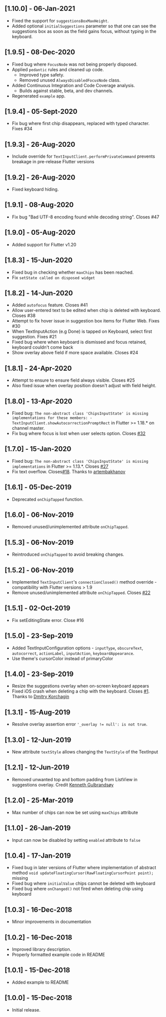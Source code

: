 ## [1.10.0] - 06-Jan-2021

 - Fixed the support for `suggestionsBoxMaxHeight`.
 - Added optional `initialSuggestions` parameter so that one can see the suggestions box as soon as the field gains focus, without typing in the keyboard.

## [1.9.5] - 08-Dec-2020

- Fixed bug where `FocusNode` was not being properly disposed.
- Applied `pedantic` rules and cleaned up code.
  - Improved type safety.
  - Removed unused `AlwaysDisabledFocusNode` class.
- Added Continuous Integration and Code Coverage analysis.
  - Builds against stable, beta, and dev channels.
- Regenerated `example` app.

## [1.9.4] - 05-Sept-2020
* Fix bug where first chip disappears, replaced with typed character. Fixes #34

## [1.9.3] - 26-Aug-2020
* Include override for `TextInputClient.performPrivateCommand` prevents breakage in pre-release Flutter versions

## [1.9.2] - 26-Aug-2020
* Fixed keyboard hiding.

## [1.9.1] - 08-Aug-2020
* Fix bug "Bad UTF-8 encoding found while decoding string". Closes #47

## [1.9.0] - 05-Aug-2020
* Added support for Flutter v1.20

## [1.8.3] - 15-Jun-2020
* Fixed bug in checking whether `maxChips` has been reached.
* Fix `setState called on disposed widget`

## [1.8.2] - 14-Jun-2020
* Added `autofocus` feature. Closes #41
* Allow user-entered text to be edited when chip is deleted with keyboard. Closes #38
* Attempt to fix hover issue in suggestion box items for Flutter Web. Fixes #30
* When TextInputAction (e.g Done) is tapped on Keyboard, select first suggestion. Fixes #21
* Fixed bug where when keyboard is dismissed and focus retained, keyboard couldn't come back
* Show overlay above field if more space available. Closes #24

## [1.8.1] - 24-Apr-2020
* Attempt to ensure to ensure field always visible. Closes #25
* Also fixed issue when overlay position doesn't adjust with field height.

## [1.8.0] - 13-Apr-2020
* Fixed bug: `The non-abstract class 'ChipsInputState' is missing implementations for these members: - TextInputClient.showAutocorrectionPromptRect` in Flutter >= 1.18.* on channel master.
* Fix bug where focus is lost when user selects option. Closes [#32](https://github.com/danvick/flutter_chips_input/issues/32)
 
## [1.7.0] - 15-Jan-2020
* Fixed bug: `The non-abstract class 'ChipsInputState' is missing implementations` in Flutter >= 1.13.*. Closes [#27](https://github.com/danvick/flutter_chips_input/issues/27)
* Fix text overflow. Closes[#18](https://github.com/danvick/flutter_chips_input/issues/18). Thanks to [artembakhanov](https://github.com/artembakhanov)

## [1.6.1] - 05-Dec-2019
* Deprecated `onChipTapped` function.

## [1.6.0] - 06-Nov-2019
* Removed unused/unimplemented attribute `onChipTapped`.

## [1.5.3] - 06-Nov-2019
* Reintroduced `onChipTapped` to avoid breaking changes.

## [1.5.2] - 06-Nov-2019
* Implemented `TextInputClient`'s `connectionClosed()` method override - compatibility with Flutter versions > 1.9 
* Remove unused/unimplemented attribute `onChipTapped`. Closes [#22](https://github.com/danvick/flutter_chips_input/issues/22)

## [1.5.1] - 02-Oct-2019
* Fix setEditingState error. Close #16

## [1.5.0] - 23-Sep-2019
* Added TextInputConfiguration options - `inputType`, `obscureText`, `autocorrect`, `actionLabel`, `inputAction`, `keyboardAppearance`.
* Use theme's cursorColor instead of primaryColor

## [1.4.0] - 23-Sep-2019
* Resize the suggestions overlay when on-screen keyboard appears
* Fixed iOS crash when deleting a chip with the keyboard. Closes [#1](https://github.com/danvick/flutter_chips_input/issues/1). Thanks to [Dmitry Korchagin](https://github.com/dgsc-fav)

## [1.3.1] - 15-Aug-2019
* Resolve overlay assertion error `'_overlay != null': is not true`.

## [1.3.0] - 12-Jun-2019
* New attribute `textStyle` allows changing the `TextStyle` of the TextInput

## [1.2.1] - 12-Jun-2019
* Removed unwanted top and bottom padding from ListView in suggestions overlay. Credit [Kenneth Gulbrandsøy](https://github.com/kengu)

## [1.2.0] - 25-Mar-2019
* Max number of chips can now be set using `maxChips` attribute

## [1.1.0] - 26-Jan-2019
* Input can now be disabled by setting `enabled` attribute to `false`

## [1.0.4] - 17-Jan-2019
* Fixed bug in later versions of Flutter where implementation of abstract method `void updateFloatingCursor(RawFloatingCursorPoint point);` missing
* Fixed bug where `initialValue` chips cannot be deleted with keyboard
* Fixed bug where `onChanged()` not fired when deleting chip using keyboard

## [1.0.3] - 16-Dec-2018
* Minor improvements in documentation

## [1.0.2] - 16-Dec-2018
* Improved library description. 
* Properly formatted example code in README

## [1.0.1] - 15-Dec-2018
* Added example to README

## [1.0.0] - 15-Dec-2018
* Initial release.
